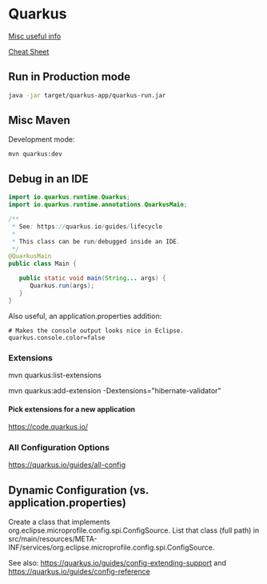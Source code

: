 # Quarkus

[Misc useful info](https://jbcodeforce.github.io/java/quarkus/)


[Cheat Sheet](http://www.cheat-sheets.org/saved-copy/quarkus-cheat-sheet.pdf)

## Run in Production mode
```bash
java -jar target/quarkus-app/quarkus-run.jar
```

## Misc Maven

Development mode:
```
mvn quarkus:dev
```

## Debug in an IDE
```java
import io.quarkus.runtime.Quarkus;
import io.quarkus.runtime.annotations.QuarkusMain;

/**
 * See: https://quarkus.io/guides/lifecycle
 * 
 * This class can be run/debugged inside an IDE.
 */
@QuarkusMain
public class Main {

   public static void main(String... args) {
      Quarkus.run(args);
   }
}
```

Also useful, an application.properties addition:
```
# Makes the console output looks nice in Eclipse.
quarkus.console.color=false
```


### Extensions

   mvn quarkus:list-extensions
   
   mvn quarkus:add-extension -Dextensions="hibernate-validator"

#### Pick extensions for a new application

   https://code.quarkus.io/

### All Configuration Options

   https://quarkus.io/guides/all-config

## Dynamic Configuration (vs. application.properties)

Create a class that implements org.eclipse.microprofile.config.spi.ConfigSource.
List that class (full path) in src/main/resources/META-INF/services/org.eclipse.microprofile.config.spi.ConfigSource.

See also: https://quarkus.io/guides/config-extending-support and https://quarkus.io/guides/config-reference